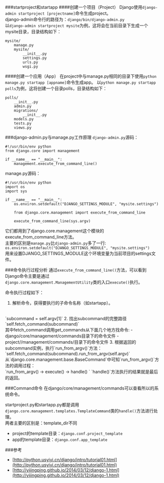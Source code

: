 ###startproject和startapp
####创建一个项目（Project）
Django使用`django-admin startproject [projectname]`命令生成project。
<br>
django-admin命令行的路径为：`django/bin/django-admin.py`
<br>
以`django-admin startproject mysite`为例，这将会在当前目录下生成一个mysite目录，目录结构如下：
<pre><code>mysite/
    manage.py
    mysite/
        __init__.py
        settings.py
        urls.py
        wsgi.py
</code></pre>

####创建一个应用（App）
在project中与manage.py相同的目录下使用`python manage.py startapp [appname]`命令生成app。
以`python manage.py startapp polls`为例，这将创建一个目录polls，目录结构如下：
<pre><code>polls/
    __init__.py
    admin.py
    migrations/
        __init__.py
    models.py
    tests.py
    views.py
</code></pre>

###django-admin.py与manage.py工作原理
`django-admin.py`源码：
<pre><code>#!/usr/bin/env python
from django.core import management

if __name__ == "__main__":
    management.execute_from_command_line()
</code></pre>

manage.py源码：
<pre><code>#!/usr/bin/env python
import os
import sys

if __name__ == "__main__":
    os.environ.setdefault("DJANGO_SETTINGS_MODULE", "mysite.settings")

    from django.core.management import execute_from_command_line

    execute_from_command_line(sys.argv)
</code></pre>

它们都用到了django.core.management这个模块的execute_from_command_line方法。
<br>
主要的区别是`manage.py`比`django-admin.py`多了一行:
<br>
`os.environ.setdefault("DJANGO_SETTINGS_MODULE", "mysite.settings")`
<br>
用来设置DJANGO_SETTINGS_MODULE这个环境变量为当前项目的settings文件。

###命令执行过程分析
通过`execute_from_command_line()`方法，可以看到Django命令主要是通过
<br>
`django.core.management.ManagementUtility`类的入口`execute()`执行。

命令执行过程如下：

1. 解析命令，获得要执行的子命令名称（如startapp）。
<br>
`subcommand = self.argv[1]`
2. 找出subcommand的完整路径
<br> 
`self.fetch_command(subcommand)`
<br>
其中fetch_command调用get_commands从下面几个地方找命令:
	- django/core/management/commands目录下的命令文件
	- project/<INSTALLED_APPS>/management/commands/目录下的命令文件
3. 根据返回的subcommand实例，执行`run_from_argv()`方法：
<br>
`self.fetch_command(subcommand).run_from_argv(self.argv)`
<br>
从`django.core.management.base.BaseCommand`中可知`run_from_argv()`方法的调用过程：
<br>
`run_from_argv() ->  execute() -> handle() `  
`handle()`方法执行的结果就是最后的返回。

###Command命令
在django/core/management/commands可以查看所以的系统命令。

startproject.py和startapp.py都是调用`django.core.management.templates.TemplateCommand`类的`handle()`方法进行处理。
<br>
两者主要的区别是：template_dir不同

- project的template目录：`django.conf.project_template`
- app的template目录：`django.conf.app_template`


###参考
- [http://python.usyiyi.cn/django/intro/tutorial01.html](http://python.usyiyi.cn/django/intro/tutorial01.html)
- [http://yijingping.github.io/2014/03/12/django-1.html](http://yijingping.github.io/2014/03/12/django-1.html)







